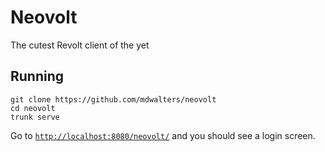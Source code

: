 # Neovolt
The cutest Revolt client of the yet
## Running
```console
git clone https://github.com/mdwalters/neovolt
cd neovolt
trunk serve
```
Go to [`http://localhost:8080/neovolt/`](http://localhost:8080/neovolt/) and you should see a login screen.
